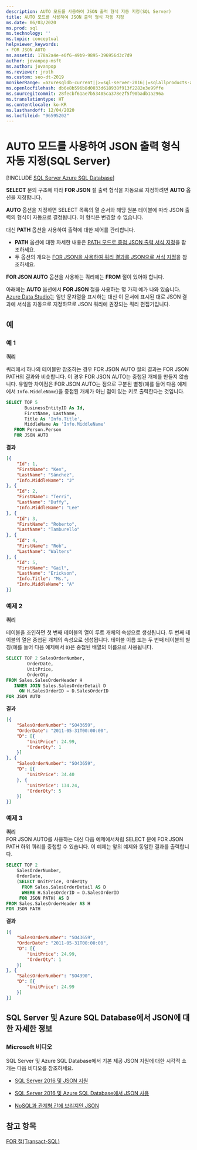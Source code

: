 ```yaml
---
description: AUTO 모드를 사용하여 JSON 출력 형식 자동 지정(SQL Server)
title: AUTO 모드를 사용하여 JSON 출력 형식 자동 지정
ms.date: 06/03/2020
ms.prod: sql
ms.technology: ''
ms.topic: conceptual
helpviewer_keywords:
- FOR JSON AUTO
ms.assetid: 178a2a4e-e0f6-49b9-9895-396956d3c7d9
author: jovanpop-msft
ms.author: jovanpop
ms.reviewer: jroth
ms.custom: seo-dt-2019
monikerRange: =azuresqldb-current||>=sql-server-2016||=sqlallproducts-allversions||>=sql-server-linux-2017||=azuresqldb-mi-current
ms.openlocfilehash: db6e8b596b8d0033d618938f913f2282e3e99ffe
ms.sourcegitcommit: 28fecbf61ae7b53405ca378e2f5f90badb1a296a
ms.translationtype: HT
ms.contentlocale: ko-KR
ms.lasthandoff: 12/04/2020
ms.locfileid: "96595202"
---
```

# <a name="format-json-output-automatically-with-auto-mode-sql-server"></a>AUTO 모드를 사용하여 JSON 출력 형식 자동 지정(SQL Server)
[!INCLUDE [SQL Server Azure SQL Database](../../includes/applies-to-version/sqlserver2016-asdb.md)]

**SELECT** 문의 구조에 따라 **FOR JSON** 절 출력 형식을 자동으로 지정하려면 **AUTO** 옵션을 지정합니다.  
  
**AUTO** 옵션을 지정하면 SELECT 목록의 열 순서와 해당 원본 테이블에 따라 JSON 출력의 형식이 자동으로 결정됩니다. 이 형식은 변경할 수 없습니다.
 
대신 **PATH** 옵션을 사용하여 출력에 대한 제어를 관리합니다.
-   **PATH** 옵션에 대한 자세한 내용은 [PATH 모드로 중첩 JSON 출력 서식 지정](../../relational-databases/json/format-nested-json-output-with-path-mode-sql-server.md)을 참조하세요.
-   두 옵션의 개요는 [FOR JSON을 사용하여 쿼리 결과를 JSON으로 서식 지정](../../relational-databases/json/format-query-results-as-json-with-for-json-sql-server.md)을 참조하세요.

**FOR JSON AUTO** 옵션을 사용하는 쿼리에는 **FROM** 절이 있어야 합니다.  
  
아래에는 **AUTO** 옵션에서 **FOR JSON** 절을 사용하는 몇 가지 예가 나와 있습니다. [Azure Data Studio](../../azure-data-studio/download-azure-data-studio.md)는 일반 문자열을 표시하는 대신 이 문서에 표시된 대로 JSON 결과에 서식을 자동으로 지정하므로 JSON 쿼리에 권장되는 쿼리 편집기입니다.
  
## <a name="examples"></a>예

### <a name="example-1"></a>예 1
 **쿼리**  
  
쿼리에서 하나의 테이블만 참조하는 경우 FOR JSON AUTO 절의 결과는 FOR JSON PATH의 결과와 비슷합니다. 이 경우 FOR JSON AUTO는 중첩된 개체를 만들지 않습니다. 유일한 차이점은 FOR JSON AUTO는 점으로 구분된 별칭(예를 들어 다음 예제에서 `Info.MiddleName`)을 중첩된 개체가 아닌 점이 있는 키로 출력한다는 것입니다.  
  
```sql  
SELECT TOP 5   
       BusinessEntityID As Id,  
       FirstName, LastName,  
       Title As 'Info.Title',  
       MiddleName As 'Info.MiddleName'  
   FROM Person.Person  
   FOR JSON AUTO  
```  
  
 **결과**  
  
```json  
[{
    "Id": 1,
    "FirstName": "Ken",
    "LastName": "Sánchez",
    "Info.MiddleName": "J"
}, {
    "Id": 2,
    "FirstName": "Terri",
    "LastName": "Duffy",
    "Info.MiddleName": "Lee"
}, {
    "Id": 3,
    "FirstName": "Roberto",
    "LastName": "Tamburello"
}, {
    "Id": 4,
    "FirstName": "Rob",
    "LastName": "Walters"
}, {
    "Id": 5,
    "FirstName": "Gail",
    "LastName": "Erickson",
    "Info.Title": "Ms.",
    "Info.MiddleName": "A"
}]
```  

### <a name="example-2"></a>예제 2

**쿼리**  
  
테이블을 조인하면 첫 번째 테이블의 열이 루트 개체의 속성으로 생성됩니다. 두 번째 테이블의 열은 중첩된 개체의 속성으로 생성됩니다. 테이블 이름 또는 두 번째 테이블의 별칭(예를 들어 다음 예제에서 `D`)은 중첩된 배열의 이름으로 사용됩니다.  
  
```sql  
SELECT TOP 2 SalesOrderNumber,  
        OrderDate,  
        UnitPrice,  
        OrderQty  
FROM Sales.SalesOrderHeader H  
   INNER JOIN Sales.SalesOrderDetail D  
     ON H.SalesOrderID = D.SalesOrderID  
FOR JSON AUTO   
```  
  
**결과**  
  
```json  
[{
    "SalesOrderNumber": "SO43659",
    "OrderDate": "2011-05-31T00:00:00",
    "D": [{
        "UnitPrice": 24.99,
        "OrderQty": 1
    }]
}, {
    "SalesOrderNumber": "SO43659",
    "D": [{
        "UnitPrice": 34.40
    }, {
        "UnitPrice": 134.24,
        "OrderQty": 5
    }]
}]
```  

### <a name="example-3"></a>예제 3
 
**쿼리**  
FOR JSON AUTO를 사용하는 대신 다음 예제에서처럼 SELECT 문에 FOR JSON PATH 하위 쿼리를 중첩할 수 있습니다. 이 예제는 앞의 예제와 동일한 결과를 출력합니다.  
  
```sql  
SELECT TOP 2  
    SalesOrderNumber,  
    OrderDate,  
    (SELECT UnitPrice, OrderQty  
      FROM Sales.SalesOrderDetail AS D  
      WHERE H.SalesOrderID = D.SalesOrderID  
     FOR JSON PATH) AS D  
FROM Sales.SalesOrderHeader AS H  
FOR JSON PATH  
```  
  
**결과**  
  
```json  
[{
    "SalesOrderNumber": "SO43659",
    "OrderDate": "2011-05-31T00:00:00",
    "D": [{
        "UnitPrice": 24.99,
        "OrderQty": 1
    }]
}, {
    "SalesOrderNumber": "SO4390",
    "D": [{
        "UnitPrice": 24.99
    }]
}]
```  

## <a name="learn-more-about-json-in-sql-server-and-azure-sql-database"></a>SQL Server 및 Azure SQL Database에서 JSON에 대한 자세한 정보  
  
### <a name="microsoft-videos"></a>Microsoft 비디오

SQL Server 및 Azure SQL Database에서 기본 제공 JSON 지원에 대한 시각적 소개는 다음 비디오를 참조하세요.

-   [SQL Server 2016 및 JSON 지원](https://channel9.msdn.com/Shows/Data-Exposed/SQL-Server-2016-and-JSON-Support)

-   [SQL Server 2016 및 Azure SQL Database에서 JSON 사용](https://channel9.msdn.com/Shows/Data-Exposed/Using-JSON-in-SQL-Server-2016-and-Azure-SQL-Database)

-   [NoSQL과 관계형 간에 브리지인 JSON](https://channel9.msdn.com/events/DataDriven/SQLServer2016/JSON-as-a-bridge-betwen-NoSQL-and-relational-worlds)

## <a name="see-also"></a>참고 항목  
 [FOR 절&#40;Transact-SQL&#41;](../../t-sql/queries/select-for-clause-transact-sql.md)  
